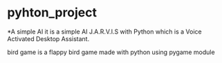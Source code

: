 # pyhton_project
*A simple AI 
it is a simple AI 
J.A.R.V.I.S with Python which is a Voice Activated Desktop Assistant.

bird game is a flappy bird game made with python using pygame module 
